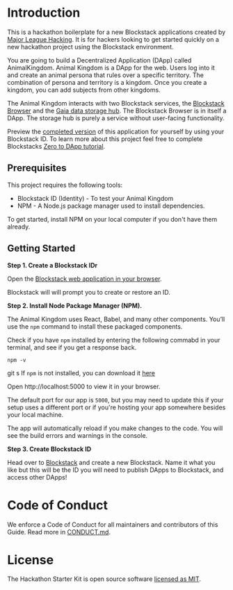 # Introduction

This is a hackathon boilerplate for a new Blockstack applications created by [Major League Hacking][mlh-github]. It is for hackers looking to get started quickly on a new hackathon project using the Blockstack environment.

You are going to build a Decentralized Application (DApp) called AnimalKingdom. Animal Kingdom is a DApp for the web. Users log into it and create an animal persona that rules over a specific territory. The combination of persona and territory is a kingdom. Once you create a kingdom, you can add subjects from other kingdoms.
 
The Animal Kingdom interacts with two Blockstack services, the [Blockstack Browser](https://browser.blockstack.org) and the [Gaia data storage hub](https://hub.blockstack.org/). The Blockstack Browser is in itself a DApp. The storage hub is purely a service without user-facing functionality.

Preview the [completed version](http://hackp.ac/animal-kingdom) of this application for yourself by using your Blockstack ID. To learn more about this project feel free to complete Blockstacks [Zero to DApp tutorial](http://hackp.ac/zerotodapp).

## Prerequisites

This project requires the following tools:

- Blockstack ID (Identity) - To test your Animal Kingdom
- NPM - A Node.js package manager used to install dependencies.

To get started, install NPM on your local computer if you don't have them already.

## Getting Started

**Step 1. Create a Blockstack IDr**

Open the [Blockstack web application in your browser](http://hackp.ac/blockstack-create).

Blockstack will will prompt you to create or restore an ID.

**Step 2. Install Node Package Manager (NPM).**

The Animal Kingdom uses React, Babel, and many other components. You’ll use the `npm` command to install these packaged components.

Check if you have `npm` installed by entering the following commabd in your terminal, and see if you get a response back.

```
npm -v
```
git s
If `npm` is not installed, you can download it [here](https://www.npmjs.com/get-npm)



Open http://localhost:5000 to view it in your browser.

The default port for our app is `5000`, but you may need to update this if your setup uses a different port or if you're hosting your app somewhere besides your local machine.

The app will automatically reload if you make changes to the code. You will see the build errors and warnings in the console.

**Step 3. Create Blockstack ID**

Head over to [Blockstack](http://hackp.ac/blockstack-create) and create a new Blockstack. Name it what you like but this will be the ID you will need to publish DApps to Blockstack, and access other DApps!

# Code of Conduct

We enforce a Code of Conduct for all maintainers and contributors of this Guide. Read more in [CONDUCT.md][mlh-conduct].

# License

The Hackathon Starter Kit is open source software [licensed as MIT][mlh-license].

[mlh-github]: https://github.com/jekyll/jekyll/blob/master/CONDUCT.markdown
[mlh-conduct]: https://github.com/MLH/mlh-hackathon-nodejs-starter/blob/master/docs/CONDUCT.md
[mlh-license]: https://github.com/MLH/mlh-hackathon-nodejs-starter/blob/master/LICENSE.md
